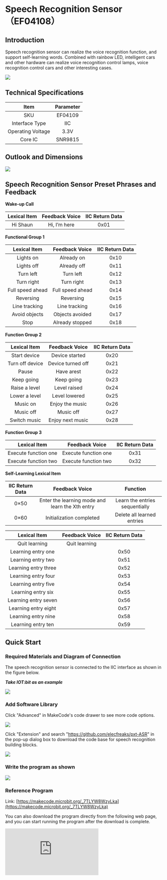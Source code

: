 ﻿# Speech Recognition Sensor（EF04108）

## Introduction
Speech recognition sensor can realize the voice recognition function, and support self-learning words. Combined with rainbow LED, intelligent cars and other hardware can realize voice recognition control lamps, voice recognition control cars and other interesting cases.

 ![](https://wiki-media-ef.oss-cn-hongkong.aliyuncs.com/i18n/en/docusaurus-plugin-content-docs/current/microbit/sensor/octopus-sensors/sensor/images/EF04108-01.png)

## Technical Specifications
| Item | Parameter |
| :-: | :-: |
| SKU | EF04109 |
| Interface Type | IIC |
| Operating Voltage | 3.3V |
| Core IC | SNR9815 |

## Outlook and Dimensions

![](https://wiki-media-ef.oss-cn-hongkong.aliyuncs.com/i18n/en/docusaurus-plugin-content-docs/current/microbit/sensor/octopus-sensors/sensor/images/EF04108-02.png)

## Speech Recognition Sensor Preset Phrases and Feedback

**Wake-up Call**

| Lexical Item | Feedback Voice | IIC Return Data |
| :-: | :-: | :-: |
| Hi Shaun | Hi, I’m here | 0x01 |

**Functional Group 1**

| Lexical Item | Feedback Voice | IIC Return Data |
| :-: | :-: | :-: |
| Lights on | Already on | 0x10 |
| Lights off | Already off | 0x11 |
| Turn left | Turn left | 0x12 |
| Turn right | Turn right | 0x13 |
| Full speed ahead | Full speed ahead | 0x14 |
| Reversing | Reversing | 0x15 |
| Line tracking | Line tracking | 0x16 |
| Avoid objects | Objects avoided | 0x17 |
| Stop | Already stopped | 0x18 |

**Function Group 2**

| Lexical Item | Feedback Voice | IIC Return Data |
| :-: | :-: | :-: |
| Start device | Device started | 0x20 |
| Turn off device | Device turned off | 0x21 |
| Pause | Have arest | 0x22 |
| Keep going | Keep going | 0x23 |
| Raise a level | Level raised | 0x24 |
| Lower a level | Level lowered | 0x25 |
| Music on | Enjoy the music | 0x26 |
| Music off | Music off | 0x27 |
| Switch music | Enjoy next music | 0x28 |

**Function Group 3**

| Lexical Item | Feedback Voice | IIC Return Data |
| :-: | :-: | :-: |
| Execute function one | Execute function one | 0x31 |
| Execute function two | Execute function two | 0x32 |

**Self-Learning Lexical Item**

| IIC Return Data | Feedback Voice | Function |
| :-: | :-: | :-: |
| 0×50 | Enter the learning mode and learn the Xth entry | Learn the entries sequentially |
| 0×60 | Initialization completed | Delete all learned entries |

| Lexical Item | Feedback Voice | IIC Return Data |
| :-: | :-: | :-: |
| Quit learning | Quit learning |  |
| Learning entry one |  | 0x50 |
| Learning entry two |  | 0x51 |
| Learning entry three |  | 0x52 |
| Learning entry four |  | 0x53 |
| Learning entry five |  | 0x54 |
| Learning entry six |  | 0x55 |
| Learning entry seven |  | 0x56 |
| Learning entry eight |  | 0x57 |
| Learning entry nine |  | 0x58 |
| Learning entry ten |  | 0x59 |

## Quick Start

### Required Materials and Diagram of Connection

The speech recognition sensor is connected to the IIC interface as shown in the figure below.

***Take IOT:bit as an example***

![](https://wiki-media-ef.oss-cn-hongkong.aliyuncs.com/i18n/en/docusaurus-plugin-content-docs/current/microbit/sensor/octopus-sensors/sensor/images/EF04108-03.png)

### Add Software Library
Click "Advanced" in MakeCode's code drawer to see more code options.

![](https://wiki-media-ef.oss-cn-hongkong.aliyuncs.com/i18n/en/docusaurus-plugin-content-docs/current/microbit/sensor/octopus-sensors/sensor/images/EF04108-04.png)

Click "Extension" and search "https://github.com/elecfreaks/pxt-ASR" in the pop-up dialog box to download the code base for speech recognition building blocks.

![](https://wiki-media-ef.oss-cn-hongkong.aliyuncs.com/i18n/en/docusaurus-plugin-content-docs/current/microbit/sensor/octopus-sensors/sensor/images/EF04108-05.png)


### Write the program as shown



![](https://wiki-media-ef.oss-cn-hongkong.aliyuncs.com/i18n/en/docusaurus-plugin-content-docs/current/microbit/sensor/octopus-sensors/sensor/images/EF04108-06.png)




### Reference Program
Link: [https://makecode.microbit.org/_7TLYW8WzyLka](https://makecode.microbit.org/_7TLYW8WzyLka)

You can also download the program directly from the following web page, and you can start running the program after the download is complete.

<div
    style={{
        position: 'relative',
        paddingBottom: '60%',
        overflow: 'hidden',
    }}
>
    <iframe
        src="https://makecode.microbit.org/_7TLYW8WzyLka"
        frameborder="0"
        sandbox="allow-popups allow-forms allow-scripts allow-same-origin"
        style={{
            position: 'absolute',
            width: '100%',
            height: '100%',
        }}
    />
</div>

### Result
The content of the LED display is controlled by a voice recognition sensor.

## Related Cases


## Technical File
